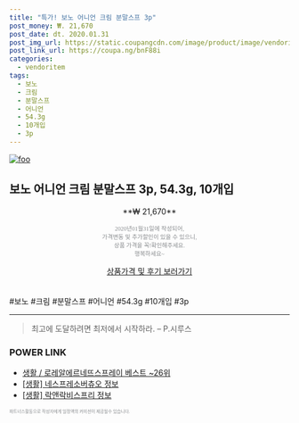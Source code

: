 ```yaml
--- 
title: "특가! 보노 어니언 크림 분말스프 3p" 
post_money: ₩. 21,670 
post_date: dt. 2020.01.31 
post_img_url: https://static.coupangcdn.com/image/product/image/vendoritem/2018/11/27/3808395806/1a401396-5a13-47e5-9996-4e25e8451b68.jpg 
post_link_url: https://coupa.ng/bnF88i 
categories: 
  - vendoritem 
tags: 
  - 보노 
  - 크림 
  - 분말스프 
  - 어니언 
  - 54.3g 
  - 10개입 
  - 3p 
--- 
```

[![foo](https://static.coupangcdn.com/image/product/image/vendoritem/2018/11/27/3808395806/1a401396-5a13-47e5-9996-4e25e8451b68.jpg)](https://coupa.ng/bnF88i) 

## 보노 어니언 크림 분말스프 3p, 54.3g, 10개입 
<p style="text-align: center;">**₩ 21,670**</p> 
<p style="text-align: center;"><span style="color: #898c8f; font-family: Georgia,Times,serif; font-size: 0.75em;">2020년01월31일에 작성되어, <br>가격변동 및 추가할인이 있을 수 있으니,<br> 상품 가격을 꼭!확인해주세요.<br>행복하세요~</span> 
</p>	 
<div markdown="0" style="text-align: center;"><a href="https://coupa.ng/bnF88i" class="btn btn--success">상품가격 및 후기 보러가기</a></div> 
<br><br> 
  #보노 #크림 #분말스프 #어니언 #54.3g #10개입 #3p 
<hr> 

> 최고에 도달하려면 최저에서 시작하라. – P.시루스 


### POWER LINK

* <a href="https://blog.naver.com/santokki14/221788314771" target="_blank">생활 / 로레알에르네뜨스프레이 베스트 ~26위</a>
* <a href="https://blog.naver.com/sakai111/221766261351" target="_blank"> [생활] 네스프레소버츄오 정보 </a>
* <a href="https://blog.naver.com/fasyy4321/221763190708" target="_blank"> [생활] 락앤락비스프리 정보 </a>

<span style="color: #898c8f; font-family: Georgia,Times,serif; font-size: 0.55em;">파트너스활동으로 작성자에게 일정액의 커미션이 제공될수 있습니다.</span> 
